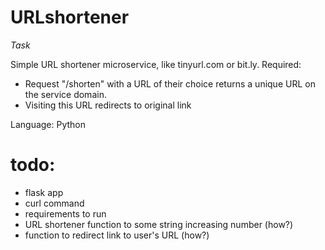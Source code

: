 # URLshortener
*Task*

Simple URL shortener microservice, like tinyurl.com or bit.ly.
Required:
 - Request "/shorten" with a URL of their choice returns a unique URL on the service domain. 
 - Visiting this URL redirects to original link

Language: Python

# todo:
 - flask app
 - curl command
 - requirements to run
 - URL shortener function to some string increasing number (how?)
 - function to redirect link to user's URL (how?)